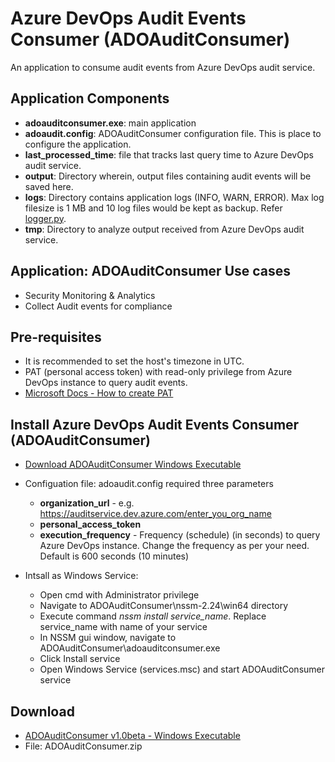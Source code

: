 # Azure DevOps Audit Events Consumer (ADOAuditConsumer)
An application to consume audit events from Azure DevOps audit service.

## Application Components
- **adoauditconsumer.exe**: main application
- **adoaudit.config**: ADOAuditConsumer configuration file. This is place to configure the application.
- **last_processed_time**: file that tracks last query time to Azure DevOps audit service.
- **output**: Directory wherein, output files containing audit events will be saved here.
- **logs**: Directory contains application logs (INFO, WARN, ERROR). Max log filesize is 1 MB and 10 log files would be kept as backup. Refer [logger.py](https://github.com/pratik-lal/ADOAuditConsumer/blob/master/logger.py).
- **tmp**: Directory to analyze output received from  Azure DevOps audit service.

## Application: ADOAuditConsumer Use cases
- Security Monitoring & Analytics
- Collect Audit events for compliance

## Pre-requisites
- It is recommended to set the host's timezone in UTC.
- PAT (personal access token) with read-only privilege from Azure DevOps instance to query audit events.
- [Microsoft Docs - How to create PAT](https://docs.microsoft.com/en-us/azure/devops/organizations/accounts/use-personal-access-tokens-to-authenticate?view=azure-devops&tabs=preview-page)

## Install Azure DevOps Audit Events Consumer (ADOAuditConsumer)
- [Download ADOAuditConsumer Windows Executable](https://github.com/pratik-lal/ADOAuditConsumer/releases/download/v1.0beta/ADOAuditConsumer.zip)
- Configuation file: adoaudit.config required three parameters
  - **organization_url** - e.g. https://auditservice.dev.azure.com/enter_you_org_name
  - **personal_access_token**
  - **execution_frequency** - Frequency (schedule) (in seconds) to query Azure DevOps instance. Change the frequency as per your need. Default is 600 seconds (10 minutes)
  
- Intsall as Windows Service:
  - Open cmd with Administrator privilege
  - Navigate to ADOAuditConsumer\nssm-2.24\win64 directory
  - Execute command *nssm install service_name*. Replace service_name with name of your service
  - In NSSM gui window, navigate to ADOAuditConsumer\adoauditconsumer.exe
  - Click Install service
  - Open Windows Service (services.msc) and start ADOAuditConsumer service

## Download
- [ADOAuditConsumer v1.0beta - Windows Executable](https://github.com/pratik-lal/ADOAuditConsumer/releases)
- File: ADOAuditConsumer.zip

  
